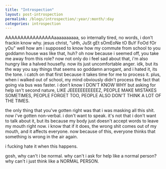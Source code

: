 ```yaml
---
title: "Introspection"
layout: post-introspection
permalink: /blogs/introspection/:year/:month/:day
categories: introspection
---
```


<!--

<span class='disable-selection' ondblclick="this.innerHTML=''">&lt;<b>REDACTED</b>&gt;</span>

-->

AAAAAAAAAAAAAAAAaaaaaaaaaa, so internally tired, no words, i don't frackin know why. jesus christ, "uHh, JuSt gEt sOmEoNe tO BuY FoOd fOr yOu" well how am i supposed to know how my commute from school to you goddamn house was like that, huh? oh now because i seemed off, you take me away from this role? now not only do i feel sad about that, i'm also hungry like a halved housefly. now its just uncomfortable anger. idk, but its the way you say things that seems so goddamn arrogant, and i hated it, its the tone. i catch on that first because it takes time for me to process it. plus, when i walked out of school, my mind obviously didn't process the fact that going via bus was faster. i don't know I DON'T KNOW WHY but asking for help isn't second nature, LIKE JEEEEEEEEEEEZ, PEOPLE MAKE MISTAKES SOMETIMES, PEOPLE FORGET TOO, PEOPLE ALSO DON'T THINK A LOT OF THE TIMES.

the only thing that you've gotten right was that i was masking all this shit. now i've gotten non-verbal. i don't want to speak. it's not that i don't want to talk about it, but its because my body just doesn't accept words to leave my mouth right now. i know that if it does, the wrong shit comes out of my mouth, and it affects everyone. now because of this, everyone thinks that something is wrong in the air again.

i fucking hate it when this happens. 

gosh, why can't i be normal. why can't i ask for help like a normal person? why can't i just think like a NORMAL PERSON. 
